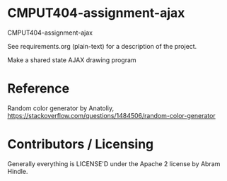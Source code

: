 CMPUT404-assignment-ajax
==============================

CMPUT404-assignment-ajax

See requirements.org (plain-text) for a description of the project.

Make a shared state AJAX drawing program

Reference
========================
Random color generator by Anatoliy, https://stackoverflow.com/questions/1484506/random-color-generator


Contributors / Licensing
========================

Generally everything is LICENSE'D under the Apache 2 license by Abram Hindle.


